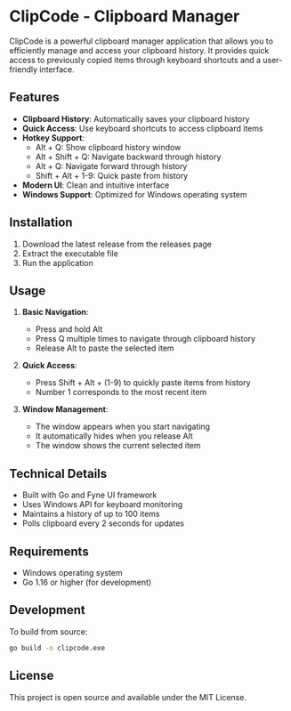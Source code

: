 # ClipCode - Clipboard Manager

ClipCode is a powerful clipboard manager application that allows you to efficiently manage and access your clipboard history. It provides quick access to previously copied items through keyboard shortcuts and a user-friendly interface.

## Features

- **Clipboard History**: Automatically saves your clipboard history
- **Quick Access**: Use keyboard shortcuts to access clipboard items
- **Hotkey Support**: 
  - Alt + Q: Show clipboard history window
  - Alt + Shift + Q: Navigate backward through history
  - Alt + Q: Navigate forward through history
  - Shift + Alt + 1-9: Quick paste from history
- **Modern UI**: Clean and intuitive interface
- **Windows Support**: Optimized for Windows operating system

## Installation

1. Download the latest release from the releases page
2. Extract the executable file
3. Run the application

## Usage

1. **Basic Navigation**:
   - Press and hold Alt
   - Press Q multiple times to navigate through clipboard history
   - Release Alt to paste the selected item

2. **Quick Access**:
   - Press Shift + Alt + (1-9) to quickly paste items from history
   - Number 1 corresponds to the most recent item

3. **Window Management**:
   - The window appears when you start navigating
   - It automatically hides when you release Alt
   - The window shows the current selected item

## Technical Details

- Built with Go and Fyne UI framework
- Uses Windows API for keyboard monitoring
- Maintains a history of up to 100 items
- Polls clipboard every 2 seconds for updates

## Requirements

- Windows operating system
- Go 1.16 or higher (for development)

## Development

To build from source:

```bash
go build -o clipcode.exe
```

## License

This project is open source and available under the MIT License. 